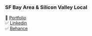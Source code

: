 ### SF Bay Area & Silicon Valley Local
:page_facing_up: [Portfolio](www.jaeminkim.com) </br>
:white_check_mark: [Linkedin](www.linkedin.com/in/jaeminkim-com/) </br>
:white_check_mark: [Behance](www.behance.net/jaeminkim2)

<!--
**jaeminkim-com/jaeminkim-com** is a ✨ _special_ ✨ repository because its `README.md` (this file) appears on your GitHub profile.

Here are some ideas to get you started:

- 🔭 I’m currently working on ...
- 🌱 I’m currently learning ...
- 👯 I’m looking to collaborate on ...
- 🤔 I’m looking for help with ...
- 💬 Ask me about ...
- 📫 How to reach me: ...
- 😄 Pronouns: ...
- ⚡ Fun fact: ...
-->
